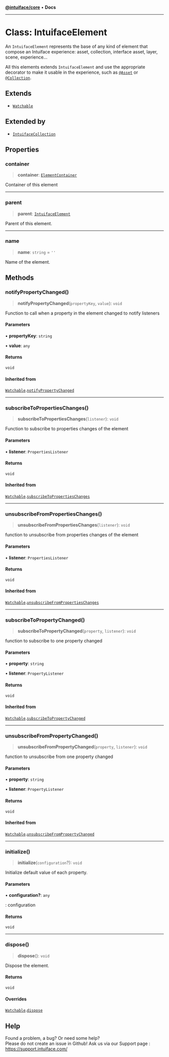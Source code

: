 [**@intuiface/core**](../README.md) • **Docs**

***

# Class: IntuifaceElement

An `IntuifaceElement` represents the base of any kind of element that compose an Intuiface experience: asset, collection, interface asset, layer, scene, experience...

All this elements extends `IntuifaceElement` and use the appropriate decorator to make it usable in the experience, such as [`@Asset`](../functions/Asset.md) or [`@Collection`](../functions/Collection.md).

## Extends

- [`Watchable`](Watchable.md)

## Extended by

- [`IntuifaceCollection`](IntuifaceCollection.md)

## Properties

### container

> **container**: [`ElementContainer`](ElementContainer.md)

Container of this element

***

### parent

> **parent**: [`IntuifaceElement`](IntuifaceElement.md)

Parent of this element.

***

### name

> **name**: `string` = `''`

Name of the element.

## Methods

### notifyPropertyChanged()

> **notifyPropertyChanged**(`propertyKey`, `value`): `void`

Function to call when a property in the element changed to notify listeners

#### Parameters

• **propertyKey**: `string`

• **value**: `any`

#### Returns

`void`

#### Inherited from

[`Watchable`](Watchable.md).[`notifyPropertyChanged`](Watchable.md#notifypropertychanged)

***

### subscribeToPropertiesChanges()

> **subscribeToPropertiesChanges**(`listener`): `void`

Function to subscribe to properties changes of the element

#### Parameters

• **listener**: `PropertiesListener`

#### Returns

`void`

#### Inherited from

[`Watchable`](Watchable.md).[`subscribeToPropertiesChanges`](Watchable.md#subscribetopropertieschanges)

***

### unsubscribeFromPropertiesChanges()

> **unsubscribeFromPropertiesChanges**(`listener`): `void`

function to unsubscribe from properties changes of the element

#### Parameters

• **listener**: `PropertiesListener`

#### Returns

`void`

#### Inherited from

[`Watchable`](Watchable.md).[`unsubscribeFromPropertiesChanges`](Watchable.md#unsubscribefrompropertieschanges)

***

### subscribeToPropertyChanged()

> **subscribeToPropertyChanged**(`property`, `listener`): `void`

function to subscribe to one property changed

#### Parameters

• **property**: `string`

• **listener**: `PropertyListener`

#### Returns

`void`

#### Inherited from

[`Watchable`](Watchable.md).[`subscribeToPropertyChanged`](Watchable.md#subscribetopropertychanged)

***

### unsubscribeFromPropertyChanged()

> **unsubscribeFromPropertyChanged**(`property`, `listener`): `void`

function to unsubscribe from one property changed

#### Parameters

• **property**: `string`

• **listener**: `PropertyListener`

#### Returns

`void`

#### Inherited from

[`Watchable`](Watchable.md).[`unsubscribeFromPropertyChanged`](Watchable.md#unsubscribefrompropertychanged)

***

### initialize()

> **initialize**(`configuration`?): `void`

Initialize default value of each property.

#### Parameters

• **configuration?**: `any`

: configuration

#### Returns

`void`

***

### dispose()

> **dispose**(): `void`

Dispose the element.

#### Returns

`void`

#### Overrides

[`Watchable`](Watchable.md).[`dispose`](Watchable.md#dispose)


## Help
Found a problem, a bug? Or need some help?  
Please do not create an issue in Github! Ask us via our Support page : https://support.intuiface.com/